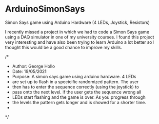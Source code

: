 # ArduinoSimonSays
Simon Says game using Arduino Hardware (4 LEDs, Joystick, Resistors)

I recently missed a project in which we had to code a Simon Says game using a DAQ simulator in one of my university courses.
I found this project very interesting and have also been trying to learn Arduino a lot better so I thought this would be a good chance to improve my skills.

/*
 * Author: George Hollo
 * Date: 19/05/2021
 * Purpose: A simon says  game using arduino hardware. 4 LEDs
 * are set up to flash in a specicific randomized pattern. The user
 * then has to enter the sequence correctly (using the joystick) to
 * pass onto the next level. If the user gets the sequence wrong all
 * LEDs start flashing and the game is over. As you progress through
 * the levels the pattern gets longer and is showed for a shorter time.
 * 
 */

